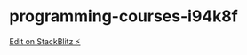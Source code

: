 # programming-courses-i94k8f

[Edit on StackBlitz ⚡️](https://stackblitz.com/edit/programming-courses-i94k8f)